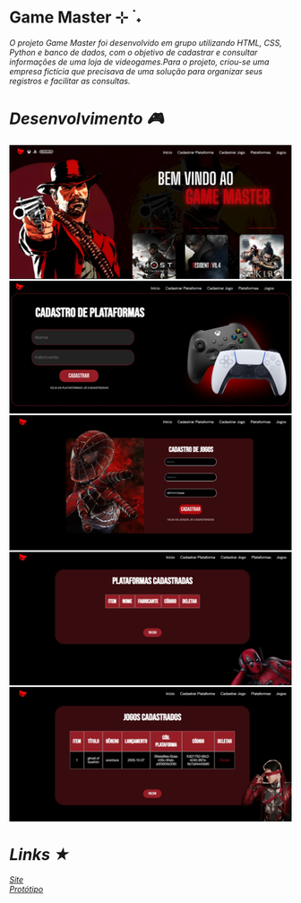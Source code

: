 # Game Master ⊹ ࣪ ˖

<i> O projeto Game Master foi desenvolvido em grupo utilizando HTML, CSS, Python e banco de dados, com o objetivo de cadastrar e consultar informações de uma loja de videogames.Para o projeto, criou-se uma empresa fictícia que precisava de uma solução para organizar seus registros e facilitar as consultas.

# Desenvolvimento 🎮

![print capa](/static/printgame.jpeg)
![print platc](/static/printplatc.jpeg)
![print jogo](/static/printjog.jpeg)
![print plat](/static/printplat.jpeg)
![print cad](/static/printcad.jpeg)

# Links ★

[Site](https://projeto-game-master.onrender.com) <br>
[Protótipo](https://www.canva.com/design/DAGSVuVnmig/20ZaWNkxj01ux7hcYh7QMw/edit)
